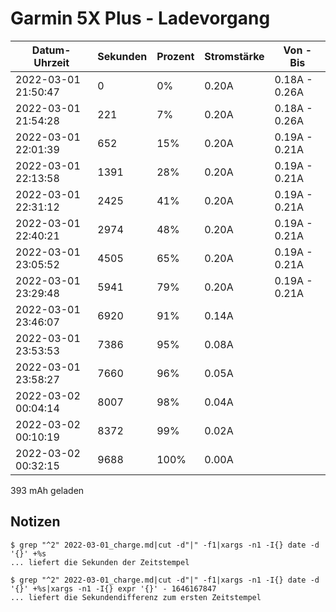 Garmin 5X Plus - Ladevorgang
============================

Datum-Uhrzeit      |Sekunden|Prozent|Stromstärke| Von - Bis
-------------------|--------|-------|-----------|---------------
2022-03-01 21:50:47|0       |0%     |0.20A      |0.18A - 0.26A
2022-03-01 21:54:28 | 221 | 7% | 0.20A | 0.18A - 0.26A
2022-03-01 22:01:39 | 652 |15% | 0.20A | 0.19A - 0.21A
2022-03-01 22:13:58 | 1391 |28% | 0.20A | 0.19A - 0.21A
2022-03-01 22:31:12 | 2425 |41% | 0.20A | 0.19A - 0.21A
2022-03-01 22:40:21 | 2974 |48% | 0.20A | 0.19A - 0.21A
2022-03-01 23:05:52 | 4505 |65% | 0.20A | 0.19A - 0.21A
2022-03-01 23:29:48 | 5941 |79% | 0.20A | 0.19A - 0.21A
2022-03-01 23:46:07 | 6920 |91% | 0.14A |
2022-03-01 23:53:53 | 7386 |95% | 0.08A |
2022-03-01 23:58:27 | 7660 |96% | 0.05A |
2022-03-02 00:04:14 | 8007 |98% | 0.04A |
2022-03-02 00:10:19 | 8372 |99% | 0.02A |
2022-03-02 00:32:15 | 9688 |100%| 0.00A |


393 mAh geladen

Notizen
-------

```
$ grep "^2" 2022-03-01_charge.md|cut -d"|" -f1|xargs -n1 -I{} date -d '{}' +%s
... liefert die Sekunden der Zeitstempel

$ grep "^2" 2022-03-01_charge.md|cut -d"|" -f1|xargs -n1 -I{} date -d '{}' +%s|xargs -n1 -I{} expr '{}' - 1646167847
... liefert die Sekundendifferenz zum ersten Zeitstempel
```

